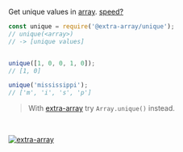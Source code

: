 Get unique values in [array]. [speed?]

```javascript
const unique = require('@extra-array/unique');
// unique(<array>)
// -> [unique values]


unique([1, 0, 0, 1, 0]);
// [1, 0]

unique('mississippi');
// ['m', 'i', 's', 'p']
```
> With [extra-array] try `Array.unique()` instead.
<br>


[![extra-array](https://i.imgur.com/nwyrmkW.jpg)](https://www.npmjs.com/package/extra-array)

[extra-array]: https://www.npmjs.com/package/extra-array
[array]: https://developer.mozilla.org/en-US/docs/Web/JavaScript/Guide/Indexed_collections
[speed?]: https://jsperf.com/array-uniqueof
